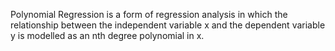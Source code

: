 Polynomial Regression is a form of regression analysis in which the relationship between the independent variable x and the dependent variable y is modelled as an nth degree polynomial in x.

